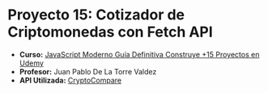 # Proyecto 15: Cotizador de Criptomonedas con Fetch API
- **Curso:** [JavaScript Moderno Guía Definitiva Construye +15 Proyectos en Udemy](https://www.udemy.com/course/javascript-moderno-guia-definitiva-construye-10-proyectos/)
- **Profesor:** Juan Pablo De La Torre Valdez
- **API Utilizada:** [CryptoCompare](https://min-api.cryptocompare.com/documentation)
